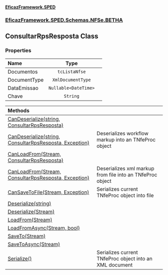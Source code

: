 #### [EficazFramework.SPED](EficazFrameworkSPED.md 'EficazFramework SPED')
### [EficazFramework.SPED.Schemas.NFSe.BETHA](EficazFramework.SPED.Schemas.NFSe.BETHA.md 'EficazFramework.SPED.Schemas.NFSe.BETHA')

## ConsultarRpsResposta Class
### Properties

| Name | Type | |
| :--- | :---: | :--- |
| Documentos | `tcListaNfse` |  |
| DocumentType | `XmlDocumentType` |  |
| DataEmissao | `Nullable<DateTime>` |  |
| Chave | `String` |  |

| Methods | |
| :--- | :--- |
| [CanDeserialize(string, ConsultarRpsResposta)](EficazFramework.SPED.Schemas.NFSe.BETHA/ConsultarRpsResposta/CanDeserialize(string,ConsultarRpsResposta).md 'EficazFramework.SPED.Schemas.NFSe.BETHA.ConsultarRpsResposta.CanDeserialize(string, EficazFramework.SPED.Schemas.NFSe.BETHA.ConsultarRpsResposta)') | |
| [CanDeserialize(string, ConsultarRpsResposta, Exception)](EficazFramework.SPED.Schemas.NFSe.BETHA/ConsultarRpsResposta/CanDeserialize(string,ConsultarRpsResposta,Exception).md 'EficazFramework.SPED.Schemas.NFSe.BETHA.ConsultarRpsResposta.CanDeserialize(string, EficazFramework.SPED.Schemas.NFSe.BETHA.ConsultarRpsResposta, System.Exception)') | Deserializes workflow markup into an TNfeProc object |
| [CanLoadFrom(Stream, ConsultarRpsResposta)](EficazFramework.SPED.Schemas.NFSe.BETHA/ConsultarRpsResposta/CanLoadFrom(Stream,ConsultarRpsResposta).md 'EficazFramework.SPED.Schemas.NFSe.BETHA.ConsultarRpsResposta.CanLoadFrom(System.IO.Stream, EficazFramework.SPED.Schemas.NFSe.BETHA.ConsultarRpsResposta)') | |
| [CanLoadFrom(Stream, ConsultarRpsResposta, Exception)](EficazFramework.SPED.Schemas.NFSe.BETHA/ConsultarRpsResposta/CanLoadFrom(Stream,ConsultarRpsResposta,Exception).md 'EficazFramework.SPED.Schemas.NFSe.BETHA.ConsultarRpsResposta.CanLoadFrom(System.IO.Stream, EficazFramework.SPED.Schemas.NFSe.BETHA.ConsultarRpsResposta, System.Exception)') | Deserializes xml markup from file into an TNfeProc object |
| [CanSaveToFile(Stream, Exception)](EficazFramework.SPED.Schemas.NFSe.BETHA/ConsultarRpsResposta/CanSaveToFile(Stream,Exception).md 'EficazFramework.SPED.Schemas.NFSe.BETHA.ConsultarRpsResposta.CanSaveToFile(System.IO.Stream, System.Exception)') | Serializes current TNfeProc object into file |
| [Deserialize(string)](EficazFramework.SPED.Schemas.NFSe.BETHA/ConsultarRpsResposta/Deserialize(string).md 'EficazFramework.SPED.Schemas.NFSe.BETHA.ConsultarRpsResposta.Deserialize(string)') | |
| [Deserialize(Stream)](EficazFramework.SPED.Schemas.NFSe.BETHA/ConsultarRpsResposta/Deserialize(Stream).md 'EficazFramework.SPED.Schemas.NFSe.BETHA.ConsultarRpsResposta.Deserialize(System.IO.Stream)') | |
| [LoadFrom(Stream)](EficazFramework.SPED.Schemas.NFSe.BETHA/ConsultarRpsResposta/LoadFrom(Stream).md 'EficazFramework.SPED.Schemas.NFSe.BETHA.ConsultarRpsResposta.LoadFrom(System.IO.Stream)') | |
| [LoadFromAsync(Stream, bool)](EficazFramework.SPED.Schemas.NFSe.BETHA/ConsultarRpsResposta/LoadFromAsync(Stream,bool).md 'EficazFramework.SPED.Schemas.NFSe.BETHA.ConsultarRpsResposta.LoadFromAsync(System.IO.Stream, bool)') | |
| [SaveTo(Stream)](EficazFramework.SPED.Schemas.NFSe.BETHA/ConsultarRpsResposta/SaveTo(Stream).md 'EficazFramework.SPED.Schemas.NFSe.BETHA.ConsultarRpsResposta.SaveTo(System.IO.Stream)') | |
| [SaveToAsync(Stream)](EficazFramework.SPED.Schemas.NFSe.BETHA/ConsultarRpsResposta/SaveToAsync(Stream).md 'EficazFramework.SPED.Schemas.NFSe.BETHA.ConsultarRpsResposta.SaveToAsync(System.IO.Stream)') | |
| [Serialize()](EficazFramework.SPED.Schemas.NFSe.BETHA/ConsultarRpsResposta/Serialize().md 'EficazFramework.SPED.Schemas.NFSe.BETHA.ConsultarRpsResposta.Serialize()') | Serializes current TNfeProc object into an XML document |
